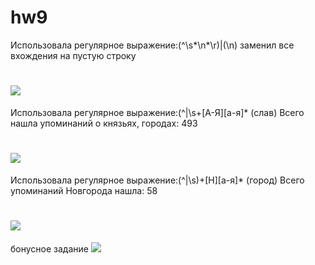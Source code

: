 # hw9
Использовала регулярное выражение:(^\s*\n*\r)|(\n) заменил все вхождения на пустую строку
# ![](https://pp.userapi.com/c846418/v846418655/69536/NEa0YvofFDo.jpg)
Использовала регулярное выражение:(^|\s+[А-Я][а-я]* (слав) Всего нашла упоминаний о князьях, городах: 493
# ![](https://pp.userapi.com/c846418/v846418655/69540/KexeMLW4MBM.jpg)
Использовала регулярное выражение:(^|\s)+[Н][а-я]* (город) Всего упоминаний Новгорода нашла: 58
# ![](https://pp.userapi.com/c846418/v846418655/6954a/utzMjGvF7zk.jpg)
бонусное задание
![](https://sun9-8.userapi.com/c840620/v840620658/8938d/3GqBahzHYTc.jpg)
